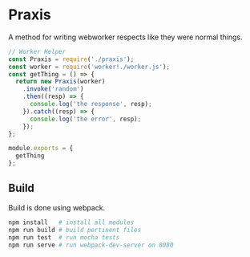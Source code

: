 # Praxis

A method for writing webworker respects like they were normal things.

```js
// Worker Helper
const Praxis = require('./praxis');
const worker = require('worker!./worker.js');
const getThing = () => {
  return new Praxis(worker)
    .invoke('random')
    .then((resp) => {
      console.log('the response', resp);
    }).catch((resp) => {
      console.log('the error', resp);
    });
};

module.exports = {
  getThing
};
```

## Build

Build is done using webpack.

```sh
npm install   # install all modules
npm run build # build pertinent files
npm run test  # run mocha tests
npm run serve # run webpack-dev-server on 8080
```
